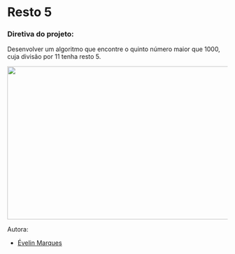 # Resto 5

### Diretiva do projeto:
Desenvolver um algoritmo que encontre o quinto número maior que 1000, cuja divisão por 11 tenha resto 5. 

<img src="https://user-images.githubusercontent.com/56482367/86540023-e526e900-bed7-11ea-8386-f0f4eb92828f.png" height="350" width="600">


Autora:
* [Évelin Marques](https://www.linkedin.com/in/evelinmarquess/)